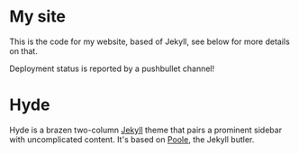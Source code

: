 # My site

This is the code for my website, based of Jekyll, see below for more details on that.

Deployment status is reported by a pushbullet channel!


# Hyde

Hyde is a brazen two-column [Jekyll](http://jekyllrb.com) theme that pairs a prominent sidebar with uncomplicated content. It's based on [Poole](http://getpoole.com), the Jekyll butler.
